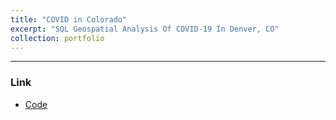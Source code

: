 ```yaml
---
title: "COVID in Colorado"
excerpt: "SQL Geospatial Analysis Of COVID-19 In Denver, CO"
collection: portfolio
---
```



---
### Link

* [Code](https://github.com/newing21/covid_in_colorado/blob/main/COVID-19%20in%20Colorado.docx)


